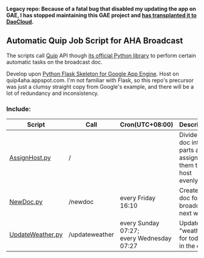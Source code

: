 **Legacy repo: Because of a fatal bug that disabled my updating the app on GAE, I has stopped maintaining this GAE project and [has transplanted it to DaoCloud](https://github.com/Contextualist/Quip4AHA-docker-2).**

## Automatic Quip Job Script for AHA Broadcast
The scripts call [Quip](https://quip.com) API though [its official Python library](https://github.com/quip/quip-api) to perform certain automatic tasks on the broadcast doc.

Develop upon [Python Flask Skeleton for Google App Engine](https://cloud.google.com/python/getting-started/hello-world). Host on quip4aha.appspot.com. I'm not familiar with Flask, so this repo's precursor was just a clumsy straight copy from Google's example, and there will be a lot of redundancy and inconsistency.

### Include:
| Script | Call | Cron(UTC+08:00) | Description |
| ------ | ---- | --------------- | ----------- |
| [AssignHost.py](\AssignHost.py) | / | | Divides the doc into parts and assigns them to the host evenly. |
| [NewDoc.py](\NewDoc.py) | /newdoc | every Friday 16:10 | Creates the doc for the broadcast next week. |
| [UpdateWeather.py](\UpdateWeather.py) | /updateweather | every Sunday 07:27;<br/>every Wednesday 07:27 | Updates "weather for today" in the doc. |
